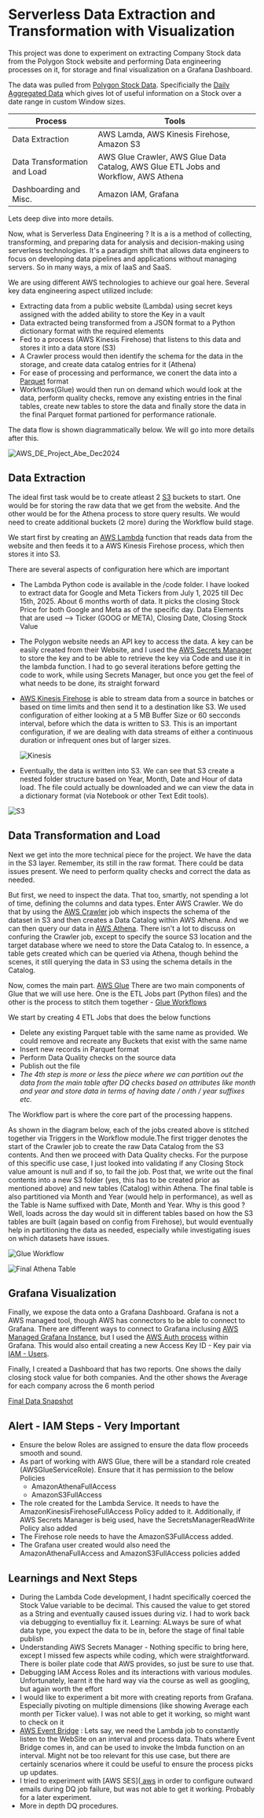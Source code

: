 # Serverless Data Extraction and Transformation with Visualization
This project was done to experiment on extracting Company Stock data from the Polygon Stock website and performing Data engineering processes on it, for storage and final visualization on a Grafana Dashboard.

The data was pulled from [Polygon Stock Data](https://polygon.io/). Specificially the [Daily Aggregated Data](https://polygon.io/docs/stocks/get_v2_aggs_ticker__stocksticker__range__multiplier___timespan___from___to) which gives lot of useful information on a Stock over a date range in custom Window sizes.

| Process | Tools |
| ----------- | ----------- |
| Data Extraction | AWS Lamda, AWS Kinesis Firehose, Amazon S3 |
| Data Transformation and Load | AWS Glue Crawler, AWS Glue Data Catalog, AWS Glue ETL Jobs and Workflow, AWS Athena |
| Dashboarding and Misc. | Amazon IAM, Grafana |

Lets deep dive into more details.

Now, what is Serverless Data Engineering ? It is a is a method of collecting, transforming, and preparing data for analysis and decision-making using serverless technologies. It's a paradigm shift that allows data engineers to focus on developing data pipelines and applications without managing servers. So in many ways, a mix of IaaS and SaaS.

We are using different AWS technologies to achieve our goal here. Several key data engineering aspect utilized include:
- Extracting data from a public website (Lambda) using secret keys assigned with the added ability to store the Key in a vault
- Data extracted being transformed from a JSON format to a Python dictionary format with the required elements
- Fed to a process (AWS Kinesis Firehose) that listens to this data and stores it into a data store (S3)
- A Crawler process would then identify the schema for the data in the storage, and create data catalog entries for it (Athena)
- For ease of processing and performance, we conert the data into a [Parquet](https://www.databricks.com/glossary/what-is-parquet#:~:text=Apache%20Parquet%20is%20an%20open,handle%20complex%20data%20in%20bulk.) format
- Workflows(Glue) would then run on demand which would look at the data, perform quality checks, remove any existing entries in the final tables, create new tables to store the data and finally store the data in the final Parquet format partioned for performance rationale.

The data flow is shown diagrammatically below. We will go into more details after this.

![AWS_DE_Project_Abe_Dec2024](https://github.com/user-attachments/assets/b914dabb-2181-4322-b8c7-3f5f590981b9)

## Data Extraction

The ideal first task would be to create atleast 2 [S3](https://aws.amazon.com/s3/) buckets to start. One would be for storing the raw data that we get from the website. And the other would be for the Athena process to store query results. We would need to create additional buckets (2 more) during the Workflow build stage.

We start first by creating an [AWS Lambda](https://aws.amazon.com/pm/lambda/?gclid=CjwKCAiAmrS7BhBJEiwAei59i5Q5rDOf1tv5NMyufZMunCcH-AqubZ2Nu-d-5eOEn1H8-tfsvh6zyRoCvYMQAvD_BwE&trk=73f686c8-9606-40ad-852f-7b2bcafa68fe&sc_channel=ps&ef_id=CjwKCAiAmrS7BhBJEiwAei59i5Q5rDOf1tv5NMyufZMunCcH-AqubZ2Nu-d-5eOEn1H8-tfsvh6zyRoCvYMQAvD_BwE:G:s&s_kwcid=AL!4422!3!651212652666!e!!g!!lambda!909122559!45462427876) function that reads data from the website and then feeds it to a AWS Kinesis Firehose process, which then stores it into S3.

There are several aspects of configuration here which are important
- The Lambda Python code is available in the /code folder. I have looked to extract data for Google and Meta Tickers from July 1, 2025 till Dec 15th, 2025. About 6 months worth of data. It picks the closing Stock Price for both Google and Meta as of the specific day. Data Elements that are used --> Ticker (GOOG or META), Closing Date, Closing Stock Value
- The Polygon website needs an API key to access the data. A key can be easily created from their Website, and I used the [AWS Secrets Manager](https://docs.aws.amazon.com/secretsmanager/latest/userguide/intro.html) to store the key and to be able to retrieve the key via Code and use it in the lambda function. I had to go several iterations before getting the code to work, while using Secrets Manager, but once you get the feel of what needs to be done, its straight forward
- [AWS Kinesis Firehose](https://aws.amazon.com/firehose/) is able to stream data from a source in batches or based on time limits and then send it to a destination like S3. We used configuration of either looking at a 5 MB Buffer Size or 60 secconds interval, before which the data is written to S3. This is an important configuration, if we are dealing with data streams of either a continuous duration or infrequent ones but of larger sizes. 
  
  ![Kinesis](https://github.com/user-attachments/assets/ae61fbbe-60ff-4799-805d-ab0cf72b60ef)

- Eventually, the data is written into S3. We can see that S3 create a nested folder structure based on Year, Month, Date and Hour of data load. The file could actually be downloaded and we can view the data in a dictionary format (via Notebook or other Text Edit tools).
    
![S3](https://github.com/user-attachments/assets/0dc9b0c2-525c-47c8-a3c2-2438fdf44942)

## Data Transformation and Load

Next we get into the more technical piece for the project. We have the data in the S3 layer. Remember, its still in the raw format. There could be data issues present. We need to perform quality checks and correct the data as needed.

But first, we need to inspect the data. That too, smartly, not spending a lot of time, defining the columns and data types. Enter AWS Crawler. We do that by using the [AWS Crawler](https://docs.aws.amazon.com/glue/latest/dg/add-crawler.html) job which inspects the schema of the dataset in S3 and then creates a Data Catalog within AWS Athena. And we can then query our data in [AWS Athena](https://aws.amazon.com/athena/). There isn't a lot to discuss on confuring the Crawler job, except to specify the source S3 location and the target database where we need to store the Data Catalog to. In essence, a table gets created which can be queried via Athena, though behind the scenes, it still querying the data in S3 using the schema details in the Catalog.

Now, comes the main part. [AWS Glue](https://aws.amazon.com/glue/) There are two main components of Glue that we will use here. One is the ETL Jobs part (Python files) and the other is the process to stitch them together - [Glue Workflows](https://docs.aws.amazon.com/glue/latest/dg/workflows_overview.html)

We start by creating 4 ETL Jobs that does the below functions
  - Delete any existing Parquet table with the same name as provided. We could remove and recreate any Buckets that exist with the same name
  - Insert new records in Parquet format
  - Perform Data Quality checks on the source data
  - Publish out the file
  - *The 4th step is more or less the piece where we can partition out the data from the main table after DQ checks based on attributes like month and year and store data in terms of having date / onth / year suffixes etc.*


The Workflow part is where the core part of the processing happens. 

As shown in the diagram below, each of the jobs created above is stitched together via Triggers in the Workflow module.The first trigger denotes the start of the Crawler job to create the raw Data Catalog from the S3 contents. And then we proceed with Data Quality checks. For the purpose of this specific use case, I just looked into validating if any Closing Stock value amount is null and if so, to fail the job. Post that, we write out the final contents into a new S3 folder (yes, this has to be created prior as mentioned above) and new tables (Catalog) within Athena. The final table is also partitioned via Month and Year (would help in performance), as well as the Table is Name suffixed with Date, Month and Year. Why is this good ? Well, loads across the day would sit in different tables based on how the S3 tables are built (again based on config from Firehose), but would eventually help in partitioning the data as needed, especially while investigating isues on which datasets have issues.

![Glue Workflow](https://github.com/user-attachments/assets/cc8b130d-1bfc-4f09-986c-6eec1e694741)

![Final Athena Table](https://github.com/user-attachments/assets/7cba6c25-3814-4915-8ce9-fbe5ab6ec6fa)

## Grafana Visualization

Finally, we expose the data onto a Grafana Dashboard. Grafana is not a AWS managed tool, though AWS has connectors to be able to connect to Grafana. There are different ways to connect to Grafana inclusing [AWS Managed Grafana Instance](https://aws.amazon.com/grafana/), but I used the [AWS Auth process](https://grafana.com/docs/grafana/latest/datasources/aws-cloudwatch/aws-authentication/) within Grafana. This would also entail creating a new Access Key ID - Key pair via [IAM - Users](https://docs.aws.amazon.com/IAM/latest/UserGuide/id_credentials_access-keys.html).

Finally, I created a Dashboard that has two reports. One shows the daily closing stock value for both companies. And the other shows the Average for each company across the 6 month period

[Final Data Snapshot](https://abejabe.grafana.net/dashboard/snapshot/qJYVzvGEy1KbfMx7jdzflTQbo6tKxWvb)

## Alert - IAM Steps - Very Important

- Ensure the below Roles are assigned to ensure the data flow proceeds smooth and sound.
- As part of working with AWS Glue, there will be a standard role created (AWSGlueServiceRole). Ensure that it has permission to the below Policies
  - AmazonAthenaFullAccess
  - AmazonS3FullAccess
- The role created for the Lambda Service. It needs to have the AmazonKinesisFirehoseFullAccess Policy added to it. Additionally, if AWS Secrets Manager is beig used, have the SecretsManagerReadWrite Policy also added
- The Firehose role needs to have the AmazonS3FullAccess added.
- The Grafana user created would also need the AmazonAthenaFullAccess and AmazonS3FullAccess policies added

## Learnings and Next Steps

- During the Lambda Code development, I hadnt specifically coerced the Stock Value variable to be decimal. This caused the value to get stored as a String and eventually caused issues during viz. I had to work back via debugging to eventialluy fix it. Learning: ALways be sure of what data type, you expect the data to be in, before the stage of final table publish
- Understanding AWS Secrets Manager - Nothing specific to bring here, except I missed few aspects while coding, which were straightforward. There is boiler plate code that AWS provides, so just be sure to use that.
- Debugging IAM Access Roles and its interactions with various modules. Unfortunately, learnt it the hard way via the course as well as googling, but again worth the effort
- I would like to experiment a bit more with creating reports from Grafana. Especially pivoting on multiple dimensions (like showing Average each month per Ticker value). I was not able to get it working, so might want to check on it
- [AWS Event Bridge](https://aws.amazon.com/eventbridge/) : Lets say, we need the Lambda job to constantly listen to the WebSite on an interval and process data. Thats where Event Bridge comes in, and can be used to invoke the lmbda function on an interval. Might not be too relevant for this use case, but there are certainly scenarios where it could be useful to ensure the process picks up updates.
- I tried to experiment with [AWS SES]([ aws](https://aws.amazon.com/getting-started/hands-on/send-an-email-with-amazon-ses/) in order to configure outward emails during DQ job failure, but was not able to get it working. Probably for a later experiment.
- More in depth DQ procedures.

